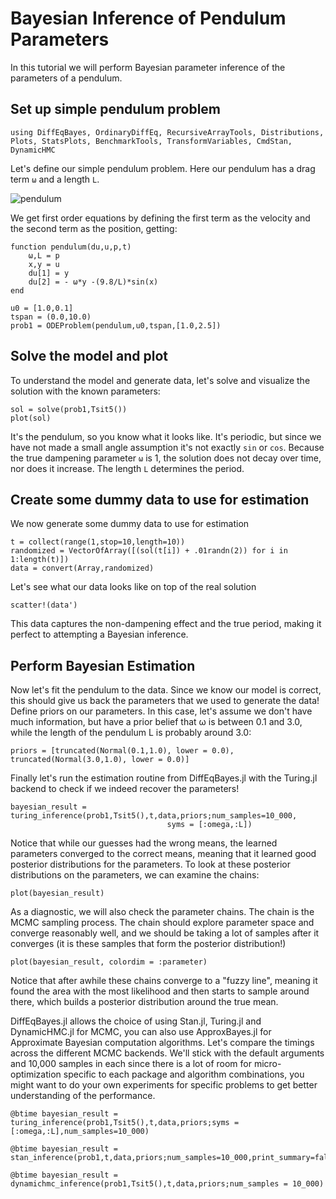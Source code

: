 # Bayesian Inference of Pendulum Parameters

In this tutorial we will perform Bayesian parameter inference of the parameters of a
pendulum.

## Set up simple pendulum problem

```@example pendulum
using DiffEqBayes, OrdinaryDiffEq, RecursiveArrayTools, Distributions, Plots, StatsPlots, BenchmarkTools, TransformVariables, CmdStan, DynamicHMC
```

Let's define our simple pendulum problem. Here our pendulum has a drag term `ω`
and a length `L`.

![pendulum](https://user-images.githubusercontent.com/1814174/59942945-059c1680-942f-11e9-991c-2025e6e4ccd3.jpg)

We get first order equations by defining the first term as the velocity and the
second term as the position, getting:

```@example pendulum
function pendulum(du,u,p,t)
    ω,L = p
    x,y = u
    du[1] = y
    du[2] = - ω*y -(9.8/L)*sin(x)
end

u0 = [1.0,0.1]
tspan = (0.0,10.0)
prob1 = ODEProblem(pendulum,u0,tspan,[1.0,2.5])
```

## Solve the model and plot

To understand the model and generate data, let's solve and visualize the solution
with the known parameters:

```@example pendulum
sol = solve(prob1,Tsit5())
plot(sol)
```

It's the pendulum, so you know what it looks like. It's periodic, but since we
have not made a small angle assumption it's not exactly `sin` or `cos`. Because
the true dampening parameter `ω` is 1, the solution does not decay over time,
nor does it increase. The length `L` determines the period.

## Create some dummy data to use for estimation

We now generate some dummy data to use for estimation

```@example pendulum
t = collect(range(1,stop=10,length=10))
randomized = VectorOfArray([(sol(t[i]) + .01randn(2)) for i in 1:length(t)])
data = convert(Array,randomized)
```

Let's see what our data looks like on top of the real solution

```@example pendulum
scatter!(data')
```

This data captures the non-dampening effect and the true period, making it
perfect to attempting a Bayesian inference.

## Perform Bayesian Estimation

Now let's fit the pendulum to the data. Since we know our model is correct,
this should give us back the parameters that we used to generate the data!
Define priors on our parameters. In this case, let's assume we don't have much
information, but have a prior belief that ω is between 0.1 and 3.0, while the
length of the pendulum L is probably around 3.0:

```@example pendulum
priors = [truncated(Normal(0.1,1.0), lower = 0.0), truncated(Normal(3.0,1.0), lower = 0.0)]
```

Finally let's run the estimation routine from DiffEqBayes.jl with the Turing.jl backend to check if we indeed recover the parameters!

```@example pendulum
bayesian_result = turing_inference(prob1,Tsit5(),t,data,priors;num_samples=10_000,
                                   syms = [:omega,:L])
```

Notice that while our guesses had the wrong means, the learned parameters converged
to the correct means, meaning that it learned good posterior distributions for the
parameters. To look at these posterior distributions on the parameters, we can
examine the chains:

```@example pendulum
plot(bayesian_result)
```

As a diagnostic, we will also check the parameter chains. The chain is the MCMC
sampling process. The chain should explore parameter space and converge reasonably
well, and we should be taking a lot of samples after it converges (it is these
samples that form the posterior distribution!)

```@example pendulum
plot(bayesian_result, colordim = :parameter)
```

Notice that after awhile these chains converge to a "fuzzy line", meaning it
found the area with the most likelihood and then starts to sample around there,
which builds a posterior distribution around the true mean.

DiffEqBayes.jl allows the choice of using Stan.jl, Turing.jl and DynamicHMC.jl for MCMC, you can also use ApproxBayes.jl for Approximate Bayesian computation algorithms.
Let's compare the timings across the different MCMC backends. We'll stick with the default arguments and 10,000 samples in each since there is a lot of room for micro-optimization
specific to each package and algorithm combinations, you might want to do your own experiments for specific problems to get better understanding of the performance.

```@example pendulum
@btime bayesian_result = turing_inference(prob1,Tsit5(),t,data,priors;syms = [:omega,:L],num_samples=10_000)
```

```@example pendulum
@btime bayesian_result = stan_inference(prob1,t,data,priors;num_samples=10_000,print_summary=false)
```

```@example pendulum
@btime bayesian_result = dynamichmc_inference(prob1,Tsit5(),t,data,priors;num_samples = 10_000)
```
